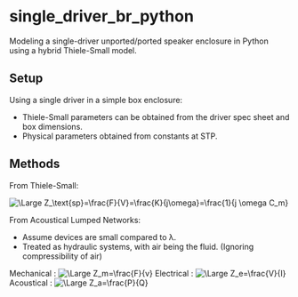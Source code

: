 # single_driver_br_python
Modeling a single-driver unported/ported speaker enclosure in Python using a hybrid Thiele-Small model.

## Setup
Using a single driver in a simple box enclosure:
- Thiele-Small parameters can be obtained from the driver spec sheet and box dimensions.
- Physical parameters obtained from constants at STP.

## Methods
From Thiele-Small:

<img src="https://latex.codecogs.com/svg.latex?\Large&space; Z_\text{sp}=\frac{F}{V}=\frac{K}{j\omega}=\frac{1}{j \omega C_m}" title="\Large Z_\text{sp}=\frac{F}{V}=\frac{K}{j\omega}=\frac{1}{j \omega C_m}" />

From Acoustical Lumped Networks:
- Assume devices are small compared to λ.
- Treated as hydraulic systems, with air being the fluid. (Ignoring compressibility of air)

Mechanical : <img src="https://latex.codecogs.com/svg.latex?\Large&space; Z_m=\frac{F}{v}" title="\Large Z_m=\frac{F}{v}" />
Electrical : <img src="https://latex.codecogs.com/svg.latex?\Large&space; Z_e=\frac{V}{I}" title="\Large Z_e=\frac{V}{I}" />
Acoustical : <img src="https://latex.codecogs.com/svg.latex?\Large&space; Z_a=\frac{P}{Q}" title="\Large Z_a=\frac{P}{Q}" />

